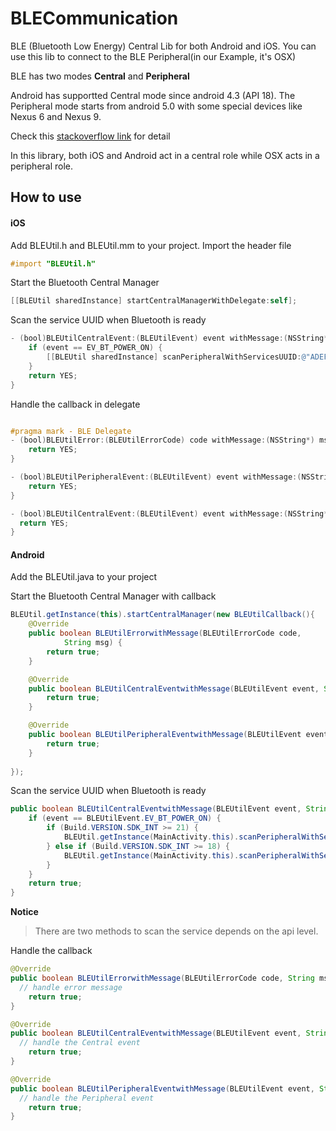 # BLECommunication
BLE (Bluetooth Low Energy) Central Lib for both Android and iOS. You can use this lib to connect to the BLE Peripheral(in our Example, it's OSX)

BLE has two modes
__Central__ and __Peripheral__

Android has supportted Central mode since android 4.3 (API 18). The Peripheral mode starts from android 5.0 with some special devices like Nexus 6 and Nexus 9. 

Check this [stackoverflow link](http://stackoverflow.com/questions/19717902/does-android-kitkat-allows-devices-that-support-bluetooth-le-to-act-as-a-periphe?lq=1) for detail

In this library, both iOS and Android act in a central role while OSX acts in a peripheral role.

## How to use

#### iOS

Add BLEUtil.h and BLEUtil.mm to your project. Import the header file

```Objective-C
#import "BLEUtil.h"

```

Start the Bluetooth Central Manager

```Objective-C
[[BLEUtil sharedInstance] startCentralManagerWithDelegate:self];
```

Scan the service UUID when Bluetooth is ready

```Objective-C
- (bool)BLEUtilCentralEvent:(BLEUtilEvent) event withMessage:(NSString*) msg {
    if (event == EV_BT_POWER_ON) {
        [[BLEUtil sharedInstance] scanPeripheralWithServicesUUID:@"ADEF1234-7655-00EF-11EE-00B1AD073469"];
    }
    return YES;
}
```

Handle the callback in delegate

```Objective-C

#pragma mark - BLE Delegate
- (bool)BLEUtilError:(BLEUtilErrorCode) code withMessage:(NSString*) msg {
    return YES;
}

- (bool)BLEUtilPeripheralEvent:(BLEUtilEvent) event withMessage:(NSString*) msg {
    return YES;
}

- (bool)BLEUtilCentralEvent:(BLEUtilEvent) event withMessage:(NSString*) msg {
  return YES;
}

```

#### Android

Add the BLEUtil.java to your project

Start the Bluetooth Central Manager with callback

```java
BLEUtil.getInstance(this).startCentralManager(new BLEUtilCallback(){
	@Override
	public boolean BLEUtilErrorwithMessage(BLEUtilErrorCode code,
			String msg) {
		return true;
	}

	@Override
	public boolean BLEUtilCentralEventwithMessage(BLEUtilEvent event, String msg) {
		return true;
	}

	@Override
	public boolean BLEUtilPeripheralEventwithMessage(BLEUtilEvent event, String msg) {
		return true;
	}
	
});
```

Scan the service UUID when Bluetooth is ready

```java
public boolean BLEUtilCentralEventwithMessage(BLEUtilEvent event, String msg) {
	if (event == BLEUtilEvent.EV_BT_POWER_ON) {
		if (Build.VERSION.SDK_INT >= 21) {
			BLEUtil.getInstance(MainActivity.this).scanPeripheralWithServicesUUID_API21("ADEF1234-7655-00EF-11EE-00B1AD073469");
		} else if (Build.VERSION.SDK_INT >= 18) {
			BLEUtil.getInstance(MainActivity.this).scanPeripheralWithServicesUUID_API18("ADEF1234-7655-00EF-11EE-00B1AD073469");
		}
	}
	return true;
}
```

__Notice__

> There are two methods to scan the service depends on the api level.


Handle the callback

```java
@Override
public boolean BLEUtilErrorwithMessage(BLEUtilErrorCode code, String msg) {
  // handle error message
	return true;
}

@Override
public boolean BLEUtilCentralEventwithMessage(BLEUtilEvent event, String msg) {
  // handle the Central event
	return true;
}

@Override
public boolean BLEUtilPeripheralEventwithMessage(BLEUtilEvent event, String msg) {
  // handle the Peripheral event
	return true;
}
```
